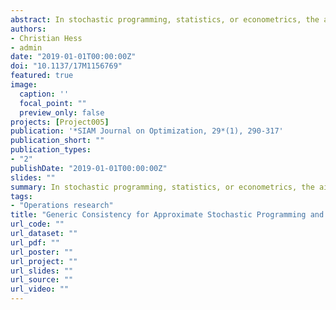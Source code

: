 ```yaml
---
abstract: In stochastic programming, statistics, or econometrics, the aim is in general the optimization of a criterion function that depends on a decision variable theta and reads as an expectation with respect to a probability $\mathbb{P}$. When this function cannot be computed in closed form, it is customary to approximate it through an empirical mean function based on a random sample. On the other hand, several other methods have been proposed, such as quasi-Monte Carlo integration and numerical integration rules. In this paper, we propose a general approach for approximating such a function, in the sense of epigraphical convergence, using a sequence of functions of simpler type which can be expressed as expectations with respect to probability measures $\mathbb{P}_n$ that, in some sense, approximate $\mathbb{P}$. The main difference with the existing results lies in the fact that our main theorem does not impose conditions directly on the approximating probabilities but only on some integrals with respect to them. In addition, the $\mathbb{P}_n$'s can be transition probabilities, i.e., are allowed to depend on a further parameter, $\xi$, whose value results from deterministic or stochastic operations, depending on the underlying model. This framework allows us to deal with a large variety of approximation procedures such as Monte Carlo, quasi-Monte Carlo, numerical integration, quantization, several variations on Monte Carlo sampling, and some density approximation algorithms. As by-products, we discuss convergence results for stochastic programming and statistical inference based on dependent data, for programming with estimated parameters, and for robust optimization; we also provide a general result about the consistency of the bootstrap for $M$-estimators.
authors:
- Christian Hess
- admin
date: "2019-01-01T00:00:00Z"
doi: "10.1137/17M1156769"
featured: true
image:
  caption: ''
  focal_point: ""
  preview_only: false
projects: [Project005]
publication: '*SIAM Journal on Optimization, 29*(1), 290-317'
publication_short: ""
publication_types:
- "2"
publishDate: "2019-01-01T00:00:00Z"
slides: ""
summary: In stochastic programming, statistics, or econometrics, the aim is in general the optimization of a criterion function that depends on a decision variable theta and reads as an expectation with respect to a probability $\mathbb{P}$. When this function cannot be computed in closed form, it is customary to approximate it through an empirical mean function based on a random sample. On the other hand, several other methods have been proposed, such as quasi-Monte Carlo integration and numerical integration rules. In this paper, we propose a general approach for approximating such a function, in the sense of epigraphical convergence, using a sequence of functions of simpler type which can be expressed as expectations with respect to probability measures $\mathbb{P}_n$ that, in some sense, approximate $\mathbb{P}$. The main difference with the existing results lies in the fact that our main theorem does not impose conditions directly on the approximating probabilities but only on some integrals with respect to them. In addition, the $\mathbb{P}_n$'s can be transition probabilities, i.e., are allowed to depend on a further parameter, $\xi$, whose value results from deterministic or stochastic operations, depending on the underlying model. This framework allows us to deal with a large variety of approximation procedures such as Monte Carlo, quasi-Monte Carlo, numerical integration, quantization, several variations on Monte Carlo sampling, and some density approximation algorithms. As by-products, we discuss convergence results for stochastic programming and statistical inference based on dependent data, for programming with estimated parameters, and for robust optimization; we also provide a general result about the consistency of the bootstrap for $M$-estimators.
tags:
- "Operations research"
title: "Generic Consistency for Approximate Stochastic Programming and Statistical Problems"
url_code: ""
url_dataset: ""
url_pdf: ""
url_poster: ""
url_project: ""
url_slides: ""
url_source: ""
url_video: ""
---
```


<script type="text/javascript" src="//cdn.plu.mx/widget-details.js"></script>
<a href="https://plu.mx/plum/a/?doi=10.1137/17M1156769" class="plumx-details"></a>
